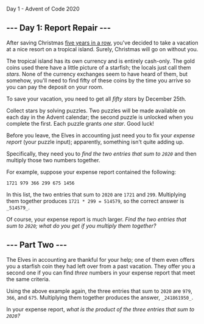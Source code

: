  Day 1 - Advent of Code 2020      

\--- Day 1: Report Repair ---
-----------------------------

After saving Christmas [five years in a row](/events), you've decided to take a
vacation at a nice resort on a tropical island. Surely, Christmas will go on
without you.

The tropical island has its own currency and is entirely cash-only. The gold
coins used there have a little picture of a starfish; the locals just call them
_stars_. None of the currency exchanges seem to have heard of them, but
somehow, you'll need to find fifty of these coins by the time you arrive so you
can pay the deposit on your room.

To save your vacation, you need to get all _fifty stars_ by December 25th.

Collect stars by solving puzzles. Two puzzles will be made available on each
day in the Advent calendar; the second puzzle is unlocked when you complete the
first. Each puzzle grants _one star_. Good luck!

Before you leave, the Elves in accounting just need you to fix your _expense
report_ (your puzzle input); apparently, something isn't quite adding up.

Specifically, they need you to _find the two entries that sum to `2020`_ and
then multiply those two numbers together.

For example, suppose your expense report contained the following:
```
1721 979 366 299 675 1456
```

In this list, the two entries that sum to `2020` are `1721` and `299`.
Multiplying them together produces `1721 * 299 = 514579`, so the correct answer
is `_514579_`.

Of course, your expense report is much larger. _Find the two entries that sum
to `2020`; what do you get if you multiply them together?_


\--- Part Two ---
-----------------

The Elves in accounting are thankful for your help; one of them even offers you
a starfish coin they had left over from a past vacation. They offer you a
second one if you can find _three_ numbers in your expense report that meet the
same criteria.

Using the above example again, the three entries that sum to `2020` are `979`,
`366`, and `675`. Multiplying them together produces the answer, `_241861950_`.

In your expense report, _what is the product of the three entries that sum to
`2020`?_

